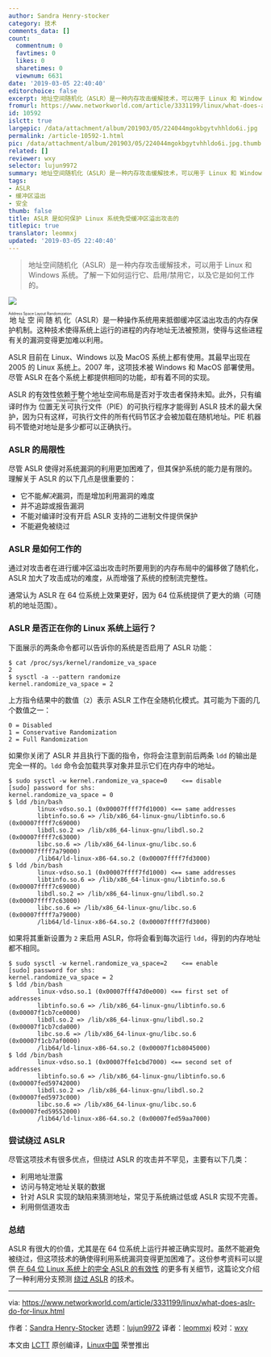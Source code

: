 ```yaml
---
author: Sandra Henry-stocker
category: 技术
comments_data: []
count:
  commentnum: 0
  favtimes: 0
  likes: 0
  sharetimes: 0
  viewnum: 6631
date: '2019-03-05 22:40:40'
editorchoice: false
excerpt: 地址空间随机化（ASLR）是一种内存攻击缓解技术，可以用于 Linux 和 Windows 系统。了解一下如何运行它、启用/禁用它，以及它是如何工作的。
fromurl: https://www.networkworld.com/article/3331199/linux/what-does-aslr-do-for-linux.html
id: 10592
islctt: true
largepic: /data/attachment/album/201903/05/224044mgokbgytvhhldo6i.jpg
permalink: /article-10592-1.html
pic: /data/attachment/album/201903/05/224044mgokbgytvhhldo6i.jpg.thumb.jpg
related: []
reviewer: wxy
selector: lujun9972
summary: 地址空间随机化（ASLR）是一种内存攻击缓解技术，可以用于 Linux 和 Windows 系统。了解一下如何运行它、启用/禁用它，以及它是如何工作的。
tags:
- ASLR
- 缓冲区溢出
- 安全
thumb: false
title: ASLR 是如何保护 Linux 系统免受缓冲区溢出攻击的
titlepic: true
translator: leommxj
updated: '2019-03-05 22:40:40'
---
```



> 
> 地址空间随机化（ASLR）是一种内存攻击缓解技术，可以用于 Linux 和 Windows 系统。了解一下如何运行它、启用/禁用它，以及它是如何工作的。
> 
> 
> 


![](/data/attachment/album/201903/05/224044mgokbgytvhhldo6i.jpg)


<ruby> 地址空间随机化 <rt>  Address Space Layout Randomization </rt></ruby>（ASLR）是一种操作系统用来抵御缓冲区溢出攻击的内存保护机制。这种技术使得系统上运行的进程的内存地址无法被预测，使得与这些进程有关的漏洞变得更加难以利用。


ASLR 目前在 Linux、Windows 以及 MacOS 系统上都有使用。其最早出现在 2005 的 Linux 系统上。2007 年，这项技术被 Windows 和 MacOS 部署使用。尽管 ASLR 在各个系统上都提供相同的功能，却有着不同的实现。


ASLR 的有效性依赖于整个地址空间布局是否对于攻击者保持未知。此外，只有编译时作为<ruby> 位置无关可执行文件 <rt>  Position Independent Executable </rt></ruby>（PIE）的可执行程序才能得到 ASLR 技术的最大保护，因为只有这样，可执行文件的所有代码节区才会被加载在随机地址。PIE 机器码不管绝对地址是多少都可以正确执行。


### ASLR 的局限性


尽管 ASLR 使得对系统漏洞的利用更加困难了，但其保护系统的能力是有限的。理解关于 ASLR 的以下几点是很重要的：


* 它不能*解决*漏洞，而是增加利用漏洞的难度
* 并不追踪或报告漏洞
* 不能对编译时没有开启 ASLR 支持的二进制文件提供保护
* 不能避免被绕过


### ASLR 是如何工作的


通过对攻击者在进行缓冲区溢出攻击时所要用到的内存布局中的偏移做了随机化，ASLR 加大了攻击成功的难度，从而增强了系统的控制流完整性。


通常认为 ASLR 在 64 位系统上效果更好，因为 64 位系统提供了更大的熵（可随机的地址范围）。


### ASLR 是否正在你的 Linux 系统上运行？


下面展示的两条命令都可以告诉你的系统是否启用了 ASLR 功能：



```
$ cat /proc/sys/kernel/randomize_va_space
2
$ sysctl -a --pattern randomize
kernel.randomize_va_space = 2
```

上方指令结果中的数值（`2`）表示 ASLR 工作在全随机化模式。其可能为下面的几个数值之一：



```
0 = Disabled
1 = Conservative Randomization
2 = Full Randomization
```

如果你关闭了 ASLR 并且执行下面的指令，你将会注意到前后两条 `ldd` 的输出是完全一样的。`ldd` 命令会加载共享对象并显示它们在内存中的地址。



```
$ sudo sysctl -w kernel.randomize_va_space=0    <== disable
[sudo] password for shs:
kernel.randomize_va_space = 0
$ ldd /bin/bash
        linux-vdso.so.1 (0x00007ffff7fd1000) <== same addresses
        libtinfo.so.6 => /lib/x86_64-linux-gnu/libtinfo.so.6 (0x00007ffff7c69000)
        libdl.so.2 => /lib/x86_64-linux-gnu/libdl.so.2 (0x00007ffff7c63000)
        libc.so.6 => /lib/x86_64-linux-gnu/libc.so.6 (0x00007ffff7a79000)
        /lib64/ld-linux-x86-64.so.2 (0x00007ffff7fd3000)
$ ldd /bin/bash
        linux-vdso.so.1 (0x00007ffff7fd1000) <== same addresses
        libtinfo.so.6 => /lib/x86_64-linux-gnu/libtinfo.so.6 (0x00007ffff7c69000)
        libdl.so.2 => /lib/x86_64-linux-gnu/libdl.so.2 (0x00007ffff7c63000)
        libc.so.6 => /lib/x86_64-linux-gnu/libc.so.6 (0x00007ffff7a79000)
        /lib64/ld-linux-x86-64.so.2 (0x00007ffff7fd3000)
```

如果将其重新设置为 `2` 来启用 ASLR，你将会看到每次运行 `ldd`，得到的内存地址都不相同。



```
$ sudo sysctl -w kernel.randomize_va_space=2    <== enable
[sudo] password for shs:
kernel.randomize_va_space = 2
$ ldd /bin/bash
        linux-vdso.so.1 (0x00007fff47d0e000) <== first set of addresses
        libtinfo.so.6 => /lib/x86_64-linux-gnu/libtinfo.so.6 (0x00007f1cb7ce0000)
        libdl.so.2 => /lib/x86_64-linux-gnu/libdl.so.2 (0x00007f1cb7cda000)
        libc.so.6 => /lib/x86_64-linux-gnu/libc.so.6 (0x00007f1cb7af0000)
        /lib64/ld-linux-x86-64.so.2 (0x00007f1cb8045000)
$ ldd /bin/bash
        linux-vdso.so.1 (0x00007ffe1cbd7000) <== second set of addresses
        libtinfo.so.6 => /lib/x86_64-linux-gnu/libtinfo.so.6 (0x00007fed59742000)
        libdl.so.2 => /lib/x86_64-linux-gnu/libdl.so.2 (0x00007fed5973c000)
        libc.so.6 => /lib/x86_64-linux-gnu/libc.so.6 (0x00007fed59552000)
        /lib64/ld-linux-x86-64.so.2 (0x00007fed59aa7000)
```

### 尝试绕过 ASLR


尽管这项技术有很多优点，但绕过 ASLR 的攻击并不罕见，主要有以下几类：


* 利用地址泄露
* 访问与特定地址关联的数据
* 针对 ASLR 实现的缺陷来猜测地址，常见于系统熵过低或 ASLR 实现不完善。
* 利用侧信道攻击


### 总结


ASLR 有很大的价值，尤其是在 64 位系统上运行并被正确实现时。虽然不能避免被绕过，但这项技术的确使得利用系统漏洞变得更加困难了。这份参考资料可以提供 [在 64 位 Linux 系统上的完全 ASLR 的有效性](https://cybersecurity.upv.es/attacks/offset2lib/offset2lib-paper.pdf) 的更多有关细节，这篇论文介绍了一种利用分支预测 [绕过 ASLR](http://www.cs.ucr.edu/%7Enael/pubs/micro16.pdf) 的技术。




---


via: <https://www.networkworld.com/article/3331199/linux/what-does-aslr-do-for-linux.html>


作者：[Sandra Henry-Stocker](https://www.networkworld.com/author/Sandra-Henry_Stocker/) 选题：[lujun9972](https://github.com/lujun9972) 译者：[leommxj](https://github.com/leommxj) 校对：[wxy](https://github.com/wxy)


本文由 [LCTT](https://github.com/LCTT/TranslateProject) 原创编译，[Linux中国](https://linux.cn/) 荣誉推出